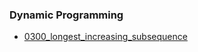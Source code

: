 ### Dynamic Programming
- [0300_longest_increasing_subsequence](../src/0300_longest_increasing_subsequence.cpp)